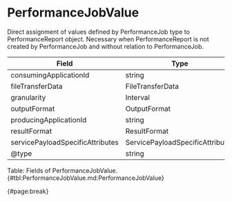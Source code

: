 <!--
    ATTENTION: This file was generated via gradle!
               Do NOT manually edit this file! Any such changes will be overwritten!
-->

# PerformanceJobValue

Direct assignment of values defined by PerformanceJob type to  PerformanceReport object.
Necessary when PerformanceReport is not created by PerformanceJob and without relation to PerformanceJob.

| Field | Type | Format | Required |
| ------- | ------- | ------- | --- |
| consumingApplicationId | string | N/A | No |
| fileTransferData | FileTransferData | N/A | No |
| granularity | Interval | N/A | No |
| outputFormat | OutputFormat | N/A | Yes |
| producingApplicationId | string | N/A | No |
| resultFormat | ResultFormat | N/A | Yes |
| servicePayloadSpecificAttributes | ServicePayloadSpecificAttributes | N/A | Yes |
| @type | string | "PerformanceJobValue" | Yes |

Table: Fields of PerformanceJobValue. {#tbl:PerformanceJobValue.md:PerformanceJobValue}

{#page:break}
